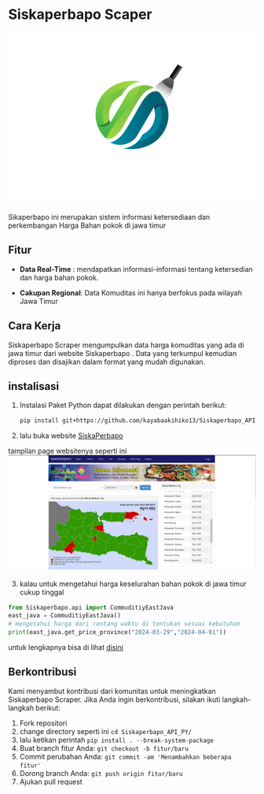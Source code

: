 # Siskaperbapo Scaper

<div style="text-align:center;">
    <img src="doc/image/logo_pakage.png" alt="Logo Paket" width="500" height="350">
</div>


Sikaperbapo ini merupakan sistem informasi ketersediaan dan perkembangan
Harga Bahan pokok di jawa timur

## Fitur
- **Data Real-Time** : mendapatkan informasi-informasi tentang ketersedian dan harga bahan pokok.

- **Cakupan Regional**: Data Komuditas ini hanya berfokus pada wilayah Jawa Timur
## Cara Kerja

Siskaperbapo Scraper mengumpulkan data harga komuditas yang ada di jawa timur dari website Siskaperbapo . Data yang terkumpul kemudian diproses dan disajikan dalam format yang mudah digunakan.
## instalisasi

1. Instalasi Paket Python dapat dilakukan dengan   perintah berikut:
    ```sh
    pip install git+https://github.com/kayabaakihiko13/Siskaperbapo_API_PY.git
    ```

2. lalu buka website [SiskaPerbapo](https://siskaperbapo.jatimprov.go.id/)

tampilan page websitenya seperti ini
![image](doc/image/page_website.png)

3. kalau untuk mengetahui harga keselurahan bahan pokok di jawa timur cukup tinggal
```py
from Siskaperbapo.api import CommuditiyEastJava
east_java = CommuditiyEastJava()
# mengetahui harga dari rentang waktu di tentukan sesuai kebutuhan
print(east_java.get_price_province("2024-03-29","2024-04-01"))
```
untuk lengkapnya bisa di lihat [disini](example)

## Berkontribusi
Kami menyambut kontribusi dari komunitas untuk meningkatkan Siskaperbapo Scraper. Jika Anda ingin berkontribusi, silakan ikuti langkah-langkah berikut:

1. Fork repositori
2. change directory seperti ini `cd Siskaperbapo_API_PY/`
3. lalu ketikan perintah `pip install . --break-system-package`
4. Buat branch fitur Anda: `git checkout -b fitur/baru`
5. Commit perubahan Anda: `git commit -am 'Menambahkan beberapa fitur'`
6. Dorong branch Anda: `git push origin fitur/baru`
7. Ajukan pull request